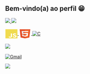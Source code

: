 ## Bem-vindo(a) ao perfil 😁

 <div>
   <a href="https://github.com/luyx-dev">
   <img height="180em" src="https://github-readme-stats.vercel.app/api?username=luyx-dev&show_icons=true&theme=radical&include_all_commits=true&count_private=true"/>
   <img height="180em" src="https://github-readme-stats.vercel.app/api/top-langs/?username=luyx-dev&layout=compact&langs_count=6&theme=tokyonight"/>
</div>
    
<div style="display: inline_block"><br>
  <img align="center" alt="Js" height="30" width="40" src="https://raw.githubusercontent.com/devicons/devicon/master/icons/javascript/javascript-plain.svg">
  <img align="center" alt="HTML" height="30" width="40" src="https://raw.githubusercontent.com/devicons/devicon/master/icons/html5/html5-original.svg">
   <img align="center" alt="C" height="30" width="40" src="https://cdn.jsdelivr.net/gh/devicons/devicon@latest/icons/c/c-original.svg">

          
</div>
 
<br>
 
<div> 
 <a href="toninhokkkjj" target="_blank"><img src="https://img.shields.io/badge/Discord-7289DA?style=for-the-badge&logo=discord&logoColor=white" target="_blank"></a> 
 
  <a href="mailto:luizantoniobarbosa74@gmail.com?subject=Contato&cc=outroemail@exemplo.com&bcc=confidencial@exemplo.com&body=Olá,%20gostaria%20de%20entrar%20em%20contato."><img src="https://img.shields.io/badge/-Gmail-%23333?style=for-the-badge&logo=gmail&logoColor=white" alt="Gmail"></a>

  <a href="" target="_blank"><img src="https://img.shields.io/badge/-LinkedIn-%230077B5?style=for-the-badge&logo=linkedin&logoColor=white" target="_blank"></a>
</div>
